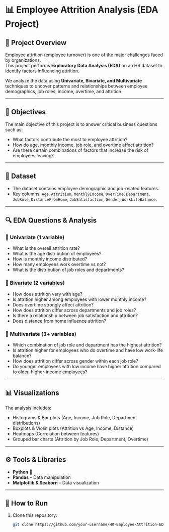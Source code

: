 # 📊 Employee Attrition Analysis (EDA Project)

## 📌 Project Overview
Employee attrition (employee turnover) is one of the major challenges faced by organizations.  
This project performs **Exploratory Data Analysis (EDA)** on an HR dataset to identify factors influencing attrition.  

We analyze the data using **Univariate, Bivariate, and Multivariate** techniques to uncover patterns and relationships between employee demographics, job roles, income, overtime, and attrition.

---

## 🎯 Objectives
The main objective of this project is to answer critical business questions such as:
- What factors contribute the most to employee attrition?
- How do age, monthly income, job role, and overtime affect attrition?
- Are there certain combinations of factors that increase the risk of employees leaving?

---

## 📂 Dataset
- The dataset contains employee demographic and job-related features.  
- Key columns: `Age`, `Attrition`, `MonthlyIncome`, `OverTime`, `Department`, `JobRole`, `DistanceFromHome`, `JobSatisfaction`, `Gender`, `WorkLifeBalance`.

---

## 🔍 EDA Questions & Analysis

### 🔹 **Univariate (1 variable)**
- What is the overall attrition rate?  
- What is the age distribution of employees?  
- How is monthly income distributed?  
- How many employees work overtime vs not?  
- What is the distribution of job roles and departments?  

### 🔹 **Bivariate (2 variables)**
- How does attrition vary with age?  
- Is attrition higher among employees with lower monthly income?  
- Does overtime strongly affect attrition?  
- How does attrition differ across departments and job roles?  
- Is there a relationship between job satisfaction and attrition?  
- Does distance from home influence attrition?  

### 🔹 **Multivariate (3+ variables)**
- Which combination of job role and department has the highest attrition?  
- Is attrition higher for employees who do overtime and have low work-life balance?  
- How does attrition differ across gender within each job role?  
- Do younger employees with low income have higher attrition compared to older, higher-income employees?  

---

## 📊 Visualizations
The analysis includes:
- Histograms & Bar plots (Age, Income, Job Role, Department distributions)  
- Boxplots & Violin plots (Attrition vs Age, Income, Distance)  
- Heatmaps (Correlation between features)  
- Grouped bar charts (Attrition by Job Role, Department, Overtime)  

---

## ⚙️ Tools & Libraries
- **Python** 🐍  
- **Pandas** – Data manipulation  
- **Matplotlib & Seaborn** – Data visualization  

---

## 🚀 How to Run
1. Clone this repository:
   ```bash
   git clone https://github.com/your-username/HR-Employee-Attrition-EDA.git
